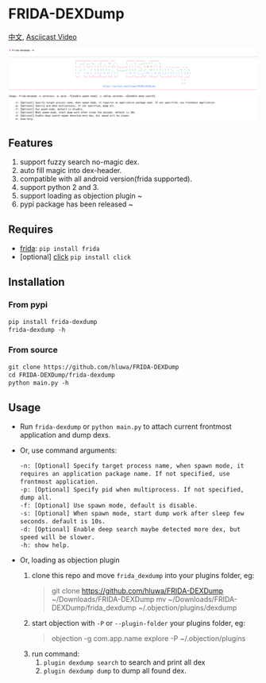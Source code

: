 # FRIDA-DEXDump

[中文](https://mp.weixin.qq.com/s/0Tlqsqm-Pdx03-ZiGG-hTQ), [Asciicast Video](https://asciinema.org/a/352528)

![](screenshot.png)


## Features
1. support fuzzy search no-magic dex.
2. auto fill magic into dex-header.
3. compatible with all android version(frida supported).
4. support python 2 and 3.
5. support loading as objection plugin ~
6. pypi package has been released ~

## Requires

- [frida](https://www.github.com/frida/frida): `pip install frida`
- [optional] [click](https://pypi.org/project/click/) `pip install click`

## Installation

### From pypi

    pip install frida-dexdump
    frida-dexdump -h

### From source

    git clone https://github.com/hluwa/FRIDA-DEXDump
    cd FRIDA-DEXDump/frida-dexdump
    python main.py -h

## Usage

- Run `frida-dexdump` or `python main.py` to attach current frontmost application and dump dexs.

- Or, use command arguments:  
    ```
    -n: [Optional] Specify target process name, when spawn mode, it requires an application package name. If not specified, use frontmost application.
    -p: [Optional] Specify pid when multiprocess. If not specified, dump all.
    -f: [Optional] Use spawn mode, default is disable.
    -s: [Optional] When spawn mode, start dump work after sleep few seconds. default is 10s.
    -d: [Optional] Enable deep search maybe detected more dex, but speed will be slower.
    -h: show help.
    ```
    
- Or, loading as objection plugin

    1. clone this repo and move `frida_dexdump` into your plugins folder, eg:
        > git clone https://github.com/hluwa/FRIDA-DEXDump ~/Downloads/FRIDA-DEXDump
        > mv ~/Downloads/FRIDA-DEXDump/frida_dexdump ~/.objection/plugins/dexdump
    2. start objection with `-P` or `--plugin-folder` your plugins folder, eg:
        > objection -g com.app.name explore -P ~/.objection/plugins
    3. run command:
        1. ` plugin dexdump search ` to search and print all dex
        2. ` plugin dexdump dump ` to dump all found dex.
